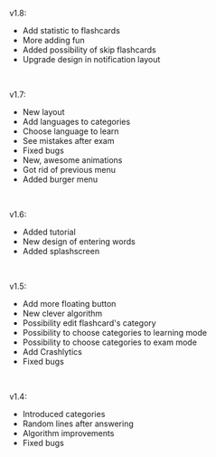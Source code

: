 v1.8:
<ul>
<li>Add statistic to flashcards</li>
<li>More adding fun</li>
<li>Added possibility of skip flashcards</li>
<li>Upgrade design in notification layout</li>
</ul>
<br>

v1.7:
<ul>
<li>New layout</li>
<li>Add languages to categories </li>
<li>Choose language to learn</li>
<li>See mistakes after exam </li>
<li>Fixed bugs </li>
<li>New,  awesome animations </li>
<li>Got rid of previous menu</li>
<li>Added burger menu </li>
</ul>
<br>

v1.6:
<ul>
<li>Added tutorial</li>
<li>New design of entering words</li>
<li>Added splashscreen</li>
</ul>
<br>

v1.5:
<ul>
<li>Add more floating button</li>
<li> New clever algorithm</li>
<li>Possibility edit flashcard's category</li>
<li>Possibility to choose categories to learning mode</li>
<li>Possibility to choose categories to exam mode</li>
<li> Add Crashlytics</li>
<li> Fixed bugs</li>
</ul>
<br>

v1.4:
<ul>
<li>Introduced categories</li>
<li>Random lines after answering</li>
<li>Algorithm improvements</li>
<li>Fixed bugs</li>
</ul>
<br>